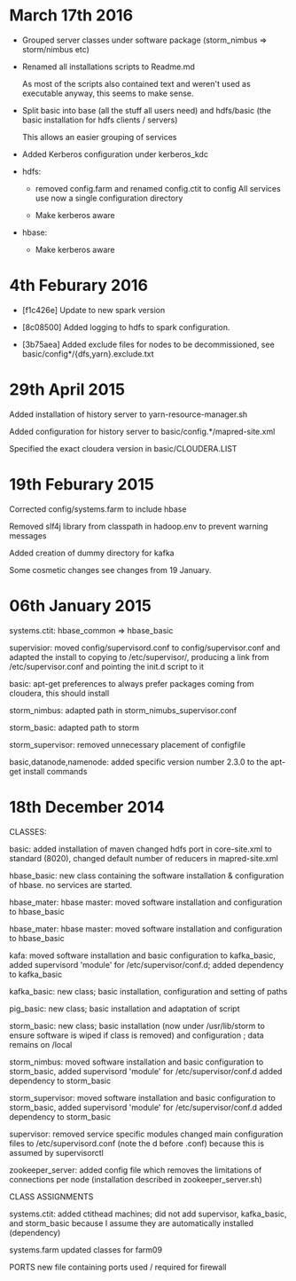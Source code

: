 # March 17th 2016

* Grouped server classes under software package (storm_nimbus => storm/nimbus etc)
* Renamed all installations scripts to Readme.md 

   As most of the scripts also contained text and weren't used as executable anyway, this seems to make sense.

* Split basic into base (all the stuff all users need) and hdfs/basic (the basic installation for hdfs clients / servers)

   This allows an easier grouping of services

* Added Kerberos configuration under kerberos_kdc
  
* hdfs: 

  * removed config.farm and renamed config.ctit to config
    All services use now a single configuration directory
   
  * Make kerberos aware
   
* hbase: 

  * Make kerberos aware


# 4th Feburary 2016
* [f1c426e] Update to new spark version

* [8c08500] Added logging to hdfs to spark configuration.

* [3b75aea] Added exclude files for nodes to be decommissioned, see basic/config*/{dfs,yarn}.exclude.txt

# 29th April 2015

Added installation of history server to yarn-resource-manager.sh

Added configuration for history server to basic/config.*/mapred-site.xml

Specified the exact cloudera version in basic/CLOUDERA.LIST

# 19th Feburary 2015

Corrected config/systems.farm to include hbase

Removed slf4j library from classpath in hadoop.env to prevent warning messages

Added creation of dummy directory for kafka

Some cosmetic changes see changes from 19 January.

# 06th January 2015

systems.ctit: hbase_common => hbase_basic

supervisior: moved config/supervisord.conf to config/supervisor.conf and adapted the install
             to copying to /etc/supervisor/, producing a link from /etc/supervisor.conf and
						 pointing the init.d script to it

basic: apt-get preferences to always prefer packages coming from cloudera, this should install 

storm_nimbus: adapted path in storm_nimubs_supervisor.conf

storm_basic: adapted path to storm

storm_supervisor: removed unnecessary placement of configfile

basic,datanode,namenode: added specific version number 2.3.0 to the apt-get install commands

# 18th December 2014

CLASSES: 

basic:
	added installation of maven
	changed hdfs port in core-site.xml to standard (8020), 
	changed default number of reducers in mapred-site.xml

hbase_basic:
	new class containing the software installation & configuration of hbase. no services are started.
	
hbase_mater:
	hbase master: moved software installation and configuration to hbase_basic
	
hbase_mater:
	hbase master: moved software installation and configuration to hbase_basic

kafa:
	moved software installation and basic configuration to kafka_basic, added supervisord 'module' for /etc/supervisor/conf.d;
	added dependency to kafka_basic

kafka_basic:
	new class; basic installation, configuration and setting of paths

pig_basic:
	new class; basic installation and adaptation of script
	
storm_basic:
	new class; basic installation (now under /usr/lib/storm to ensure software is wiped if class is removed) and configuration ; data remains on  /local

storm_nimbus:
	moved software installation and basic configuration to storm_basic, added supervisord 'module' for /etc/supervisor/conf.d
	added dependency to storm_basic

storm_supervisor:
	moved software installation and basic configuration to storm_basic, added supervisord 'module' for /etc/supervisor/conf.d
	added dependency to storm_basic
	
supervisor:
	removed service specific modules 
	changed main configuration files to /etc/supervisord.conf (note the d before .conf) because this is assumed by supervisorctl

zookeeper_server:
	added config file which removes the limitations of connections per node (installation described in zookeeper_server.sh)

CLASS ASSIGNMENTS

systems.ctit: 
	added ctithead machines; did not add supervisor, kafka_basic, and storm_basic because I assume they are automatically installed (dependency)
	
systems.farm
	updated classes for farm09
	
PORTS
	new file containing ports used / required for firewall
	


